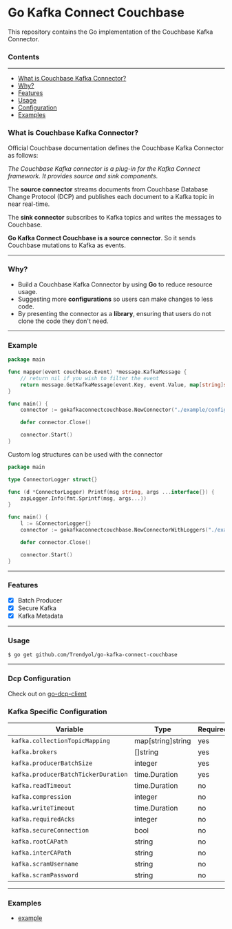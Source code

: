 # Go Kafka Connect Couchbase

This repository contains the Go implementation of the Couchbase Kafka Connector.

### Contents

---

* [What is Couchbase Kafka Connector?](#what-is-couchbase-kafka-connector)
* [Why?](#why)
* [Features](#features)
* [Usage](#usage)
* [Configuration](#configuration)
* [Examples](#examples)

### What is Couchbase Kafka Connector?

Official Couchbase documentation defines the Couchbase Kafka Connector as follows:

_The Couchbase Kafka connector is a plug-in for the Kafka Connect framework. It provides source and sink components._

The **source connector** streams documents from Couchbase Database Change Protocol (DCP) and publishes each document to
a Kafka topic in near real-time.

The **sink connector** subscribes to Kafka topics and writes the messages to Couchbase.

**Go Kafka Connect Couchbase is a source connector**. So it sends Couchbase mutations to Kafka as events.

---

### Why?

+ Build a Couchbase Kafka Connector by using **Go** to reduce resource usage.
+ Suggesting more **configurations** so users can make changes to less code.
+ By presenting the connector as a **library**, ensuring that users do not clone the code they don't need.

---

### Example

```go
package main

func mapper(event couchbase.Event) *message.KafkaMessage {
	// return nil if you wish to filter the event
	return message.GetKafkaMessage(event.Key, event.Value, map[string]string{})
}

func main() {
	connector := gokafkaconnectcouchbase.NewConnector("./example/config.yml", mapper)

	defer connector.Close()

	connector.Start()
}

```

Custom log structures can be used with the connector

```go
package main

type ConnectorLogger struct{}

func (d *ConnectorLogger) Printf(msg string, args ...interface{}) {
	zapLogger.Info(fmt.Sprintf(msg, args...))
}

func main() {
	l := &ConnectorLogger{}
	connector := gokafkaconnectcouchbase.NewConnectorWithLoggers("./example/config.yml", mapper, l, l)

	defer connector.Close()

	connector.Start()
}

```

---

### Features

- [X] Batch Producer
- [X] Secure Kafka
- [X] Kafka Metadata

---

### Usage

```
$ go get github.com/Trendyol/go-kafka-connect-couchbase

```

---

### Dcp Configuration

Check out on [go-dcp-client](https://github.com/Trendyol/go-dcp-client#configuration)

### Kafka Specific Configuration

| Variable                            | Type              | Required | Default |                                                             
|-------------------------------------|-------------------|----------|---------|
| `kafka.collectionTopicMapping`      | map[string]string | yes      |         |
| `kafka.brokers`                     | []string          | yes      |         |
| `kafka.producerBatchSize`           | integer           | yes      |         |
| `kafka.producerBatchTickerDuration` | time.Duration     | yes      |         |
| `kafka.readTimeout`                 | time.Duration     | no       |         |
| `kafka.compression`                 | integer           | no       |         |
| `kafka.writeTimeout`                | time.Duration     | no       |         |
| `kafka.requiredAcks`                | integer           | no       |         |
| `kafka.secureConnection`            | bool              | no       |         |
| `kafka.rootCAPath`                  | string            | no       |         |
| `kafka.interCAPath`                 | string            | no       |         |
| `kafka.scramUsername`               | string            | no       |         |
| `kafka.scramPassword`               | string            | no       |         |

---

### Examples

- [example](example/main.go)
